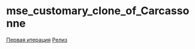 # mse_customary_clone_of_Carcassonne
[Первая итерация](https://github.com/moevm/mse_customary_clone_of_Carcassonne/blob/master/carcassone.pptx)
[Релиз](https://github.com/moevm/mse_customary_clone_of_Carcassonne/blob/master/docs/carcassone_3.pptx)
